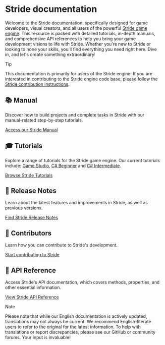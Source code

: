 # Stride documentation

Welcome to the Stride documentation, specifically designed for game developers, visual creators, and all users of the powerful [Stride game engine](https://www.stride3d.net/). This resource is packed with detailed tutorials, in-depth manuals, and comprehensive API references to help you bring your game development visions to life with Stride. Whether you're new to Stride or looking to hone your skills, you'll find everything you need right here. Dive in, and let's create something extraordinary!

> [!TIP]
> This documentation is primarily for users of the Stride engine. If you are interested in contributing to the Stride engine code base, please follow the [Stride contribution instructions](https://github.com/stride3d/stride).

<div class="row g-4 mb-4">
    <div class="col-md-6">
        <div class="card h-100">
            <div class="card-body">
                <h2 class="card-title h5">📚 Manual</h2>
                <p class="card-text">Discover how to build projects and complete tasks in Stride with our manual-related step-by-step tutorials.</p>
            </div>
            <p class="px-3 mb-4"><a class="stretched-link" href="manual/index.md">Access our Stride Manual</a></p>
        </div>
    </div>
    <div class="col-md-6">
        <div class="card h-100">
            <div class="card-body">
                <h2 class="card-title h5">🎓 Tutorials</h2>
                <p class="card-text">Explore a range of tutorials for the Stride game engine. Our current tutorials include: <a href="tutorials/gamestudio/index.md">Game Studio</a>, <a href="tutorials/csharpbeginner/index.md">C# Beginner</a> and <a href="tutorials/csharpintermediate/index.md">C# Intermediate</a>.</p>
            </div>
            <p class="px-3 mb-4"><a class="" href="tutorials/index.md">Browse Stride Tutorials</a></p>
        </div>
    </div>
    <div class="col-md-6">
        <div class="card h-100">
            <div class="card-body">
                <h2 class="card-title h5">📝 Release Notes</h2>
                <p class="card-text">Learn about the latest features and improvements in Stride, as well as previous versions.</p>
            </div>
            <p class="px-3 mb-4"><a class="stretched-link" href="ReleaseNotes/index.md">Find Stride Release Notes</a></p>
        </div>
    </div>
    <div class="col-md-6">
        <div class="card h-100">
            <div class="card-body">
                <h2 class="card-title h5">🌟 Contributors</h2>
                <p class="card-text">Learn how you can contribute to Stride's development.</p>
            </div>
            <p class="px-3 mb-4"><a class="stretched-link" href="contributors/index.md">Start contributing to Stride</a></p>
        </div>
    </div>
    <div class="col-md-6">
        <div class="card h-100">
            <div class="card-body">
                <h2 class="card-title h5">🔧 API Reference</h2>
                <p class="card-text">Access Stride's API documentation, which covers methods, properties, and other essential information.</p>
            </div>
            <p class="px-3 mb-4"><a class="stretched-link" href="api/index.md">View Stride API Reference</a></p>
        </div>
    </div>
</div>

> [!NOTE]
> Please note that while our English documentation is actively updated, translations may not always be current. We recommend English-literate users to refer to the original for the latest information. To help with translations or report discrepancies, please see our GitHub or community forums. Your input is invaluable!